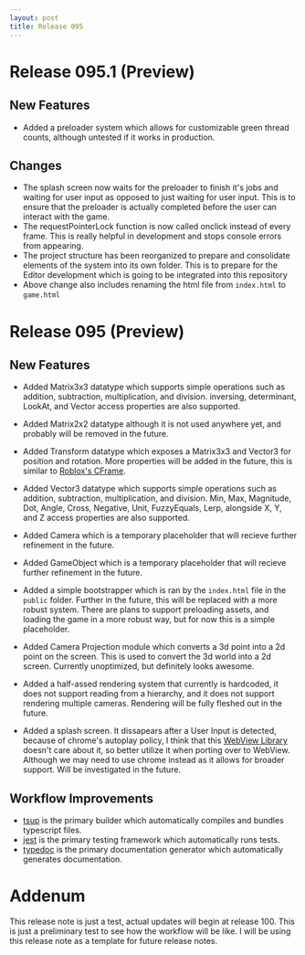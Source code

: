 ```yaml
---
layout: post
title: Release 095
---
```


# Release 095.1 (Preview)

## New Features

-   Added a preloader system which allows for customizable green thread counts,
    although untested if it works in production.

## Changes

-   The splash screen now waits for the preloader to finish it's jobs and waiting for user input
    as opposed to just waiting for user input. This is to ensure that the preloader is actually
    completed before the user can interact with the game.
-   The requestPointerLock function is now called onclick instead of every frame. This is really helpful
    in development and stops console errors from appearing.
-   The project structure has been reorganized to prepare and consolidate elements
    of the system into its own folder. This is to prepare for the Editor development which
    is going to be integrated into this repository
-   Above change also includes renaming the html file from `index.html` to `game.html`

# Release 095 (Preview)

## New Features

-   Added Matrix3x3 datatype which supports simple operations such as addition, subtraction, multiplication, and division.
    inversing, determinant, LookAt, and Vector access properties are also supported.

-   Added Matrix2x2 datatype although it is not used anywhere yet, and probably will be removed in the future.

-   Added Transform datatype which exposes a Matrix3x3 and Vector3 for position and rotation.
    More properties will be added in the future, this is similar to [Roblox's CFrame](https://create.roblox.com/docs/reference/engine/datatypes/CFrame).

-   Added Vector3 datatype which supports simple operations such as addition, subtraction, multiplication, and division.
    Min, Max, Magnitude, Dot, Angle, Cross, Negative, Unit, FuzzyEquals, Lerp, alongside X, Y, and Z access properties are also supported.

-   Added Camera which is a temporary placeholder that will recieve further refinement in the future.

-   Added GameObject which is a temporary placeholder that will recieve further refinement in the future.

-   Added a simple bootstrapper which is ran by the `index.html` file in the `public` folder.
    Further in the future, this will be replaced with a more robust system. There are plans to support preloading assets, and
    loading the game in a more robust way, but for now this is a simple placeholder.

-   Added Camera Projection module which converts a 3d point into a 2d point on the screen.
    This is used to convert the 3d world into a 2d screen. Currently unoptimized, but definitely looks awesome.

-   Added a half-assed rendering system that currently is hardcoded, it does not support reading from a hierarchy, and
    it does not support rendering multiple cameras. Rendering will be fully fleshed out in the future.

-   Added a splash screen. It dissapears after a User Input is detected, because of chrome's autoplay policy, I think
    that this [WebView Library](https://www.npmjs.com/package/webview) doesn't care about it, so better utilize it when porting over to WebView.
    Although we may need to use chrome instead as it allows for broader support. Will be investigated in the future.

## Workflow Improvements

-   [tsup](https://tsup.egoist.dev/) is the primary builder which automatically compiles and bundles typescript files.
-   [jest](https://jestjs.io/) is the primary testing framework which automatically runs tests.
-   [typedoc](https://typedoc.org/) is the primary documentation generator which automatically generates documentation.

# Addenum

This release note is just a test, actual updates will begin at release 100. This is just a preliminary test to see how
the workflow will be like. I will be using this release note as a template for future release notes.
